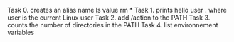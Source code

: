 Task 0. creates an alias name ls value rm *
Task 1. prints hello user . where user is the current Linux user
Task 2. add /action to the PATH
Task 3. counts the number of directories in the PATH
Task 4. list environnement variables
